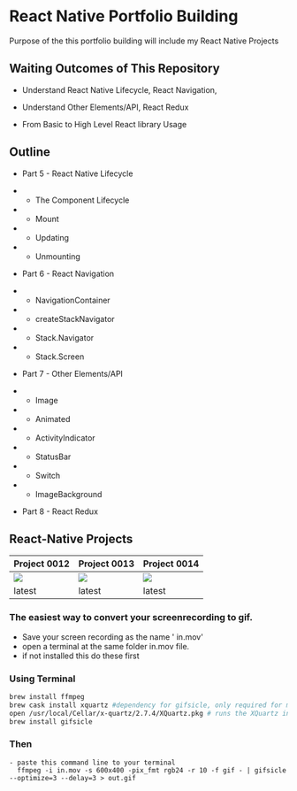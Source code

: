 # React Native Portfolio Building

Purpose of the this portfolio building will include my React Native Projects 

##  Waiting Outcomes of This Repository

- Understand React Native Lifecycle, React Navigation,

- Understand Other Elements/API, React Redux

- From Basic to High Level React library Usage

## Outline
  
- Part 5 - React Native Lifecycle
- - The Component Lifecycle
- - Mount
- - Updating
- - Unmounting

- Part 6 - React Navigation
- - NavigationContainer 
- - createStackNavigator
- - Stack.Navigator
- - Stack.Screen

- Part 7 - Other Elements/API
- - Image
- - Animated
- - ActivityIndicator 
- - StatusBar  
- - Switch 
- - ImageBackground

- Part 8 - React Redux

##  React-Native Projects
  Project 0012|Project 0013|Project 0014
  ---|---|---
  <img src = './src(cityYelp)/Assets/CityYelpLast.gif'> |<img src = './src(cityYelp)/Assets/CityYelpLast.gif'> |<img src = './src(cityYelp)/Assets/CityYelpLast.gif'> |
  latest|latest|latest

### The easiest way to convert your screenrecording to gif.


- Save your screen recording as the name ' in.mov'
- open a terminal at the same folder in.mov file.
- if not installed this do these first

### Using Terminal

```bash
brew install ffmpeg 
brew cask install xquartz #dependency for gifsicle, only required for mountain-lion and above
open /usr/local/Cellar/x-quartz/2.7.4/XQuartz.pkg # runs the XQuartz installer (YOU NEED TO UPDATE THE PATH)
brew install gifsicle
```
### Then

```shell
- paste this command line to your terminal 
  ffmpeg -i in.mov -s 600x400 -pix_fmt rgb24 -r 10 -f gif - | gifsicle --optimize=3 --delay=3 > out.gif
```

<!-- ```c++
int foo() {
    int result = 4;
    return result;
}
``` 

```c++
int foo() { 
    int x = 4;
    return x;
}
```
-->



